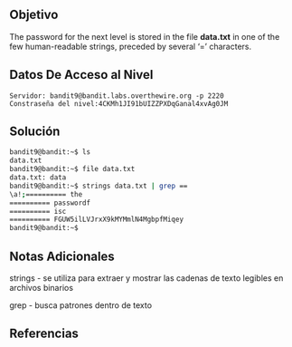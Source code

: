 ## Objetivo
The password for the next level is stored in the file **data.txt** in one of the few human-readable strings, preceded by several ‘=’ characters.
## Datos De Acceso al Nivel
``` 
Servidor: bandit9@bandit.labs.overthewire.org -p 2220
Constraseña del nivel:4CKMh1JI91bUIZZPXDqGanal4xvAg0JM
```
## Solución
```bash
bandit9@bandit:~$ ls
data.txt
bandit9@bandit:~$ file data.txt
data.txt: data
bandit9@bandit:~$ strings data.txt | grep ==
\a!;========== the
========== passwordf
========== isc
========== FGUW5ilLVJrxX9kMYMmlN4MgbpfMiqey
bandit9@bandit:~$
```
## Notas Adicionales
strings - se utiliza para extraer y mostrar las cadenas de texto legibles en archivos binarios

grep - busca patrones dentro de texto
## Referencias